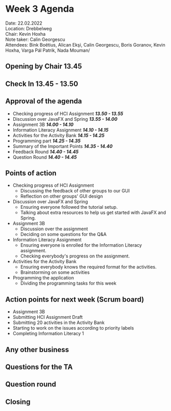 # Week 3 Agenda


Date:           22.02.2022\
Location:       Drebbelweg\
Chair:          Kevin Hoxha\
Note taker:     Calin Georgescu\
Attendees:      Bink Boëtius, Alican Ekşi, Calin Georgescu, Boris Goranov, Kevin Hoxha, Varga Pál Patrik, Nada Mouman/

## Opening by Chair 13.45

## Check In 13.45 - 13.50

## Approval of the agenda

* Checking progress of HCI Assignment  <em><b>13.50 - 13.55</b></em>
* Discussion over JavaFX and Spring  <em><b>13.55 - 14.00</b></em>
* Assignment 3B  <em><b> 14.00 - 14.10 </b></em>
* Information Literacy Assignment <em><b>14.10 - 14.15</b></em>
* Activities for the Activity Bank <em><b>14.15 - 14.25</b></em>
* Programming part <em><b>14.25 - 14.35</b></em>
* Summary of the Important Points <em><b>14.35 - 14.40</b></em>
* Feedback Round <em><b>14.40 - 14.45</b></em>
* Question Round <em><b>14.40 - 14.45</b></em>

## Points of action

- Checking progress of HCI Assignment
    - Discussing the feedback of other groups to our GUI
    - Reflection on other groups' GUI design
- Discussion over JavaFX and Spring
    - Ensuring everyone followed the tutorial setup.
    - Talking about extra resources to help us get started with JavaFX and Spring.
- Assignment 3B
    - Discussion over the assignment
    - Deciding on some questions for the Q&A
- Information Literacy Assignment
    - Ensuring everyone is enrolled for the Information Literacy assignment.
    - Checking everybody's progress on the assignment.
- Activities for the Activity Bank
    - Ensuring everybody knows the required format for the activities.
    - Brainstorming on some activities
- Programming the application
    - Dividing the programming tasks for this week

## Action points for next week (Scrum board)
* Assignment 3B
* Submitting HCI Assignment Draft
* Submitting 20 activities in the Activity Bank
* Starting to work on the issues according to priority labels
* Completing Information Literacy 1

## Any other business

## Questions for the TA

## Question round


## Closing
